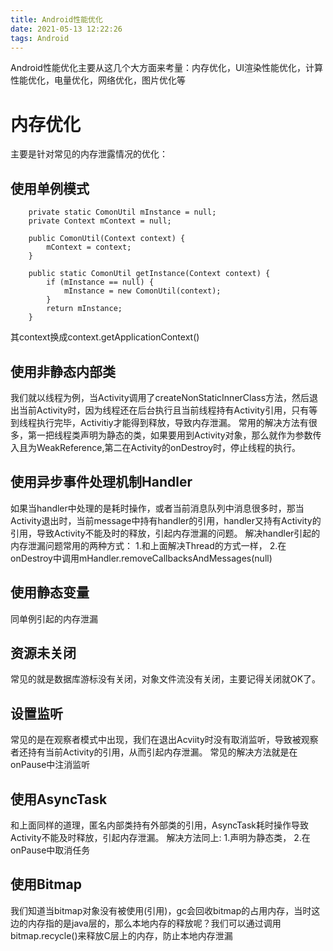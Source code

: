 ```yaml
---
title: Android性能优化
date: 2021-05-13 12:22:26
tags: Android
---
```

Android性能优化主要从这几个大方面来考量：内存优化，UI渲染性能优化，计算性能优化，电量优化，网络优化，图片优化等
<!--more-->

# 内存优化
主要是针对常见的内存泄露情况的优化：

## 使用单例模式
```
    private static ComonUtil mInstance = null;
    private Context mContext = null;

    public ComonUtil(Context context) {
        mContext = context;
    }

    public static ComonUtil getInstance(Context context) {
        if (mInstance == null) {
            mInstance = new ComonUtil(context);
        }
        return mInstance;
    }
```
其context换成context.getApplicationContext()

## 使用非静态内部类
我们就以线程为例，当Activity调用了createNonStaticInnerClass方法，然后退出当前Activity时，因为线程还在后台执行且当前线程持有Activity引用，只有等到线程执行完毕，Activitiy才能得到释放，导致内存泄漏。
常用的解决方法有很多，第一把线程类声明为静态的类，如果要用到Activity对象，那么就作为参数传入且为WeakReference,第二在Activity的onDestroy时，停止线程的执行。

## 使用异步事件处理机制Handler
如果当handler中处理的是耗时操作，或者当前消息队列中消息很多时，那当Activity退出时，当前message中持有handler的引用，handler又持有Activity的引用，导致Activity不能及时的释放，引起内存泄漏的问题。
解决handler引起的内存泄漏问题常用的两种方式：
1.和上面解决Thread的方式一样，
2.在onDestroy中调用mHandler.removeCallbacksAndMessages(null)

## 使用静态变量
同单例引起的内存泄漏

## 资源未关闭
常见的就是数据库游标没有关闭，对象文件流没有关闭，主要记得关闭就OK了。

## 设置监听
常见的是在观察者模式中出现，我们在退出Acviity时没有取消监听，导致被观察者还持有当前Activity的引用，从而引起内存泄漏。
常见的解决方法就是在onPause中注消监听

## 使用AsyncTask
和上面同样的道理，匿名内部类持有外部类的引用，AsyncTask耗时操作导致Activity不能及时释放，引起内存泄漏。
解决方法同上:
1.声明为静态类，
2.在onPause中取消任务

## 使用Bitmap
我们知道当bitmap对象没有被使用(引用)，gc会回收bitmap的占用内存，当时这边的内存指的是java层的，那么本地内存的释放呢？我们可以通过调用bitmap.recycle()来释放C层上的内存，防止本地内存泄漏